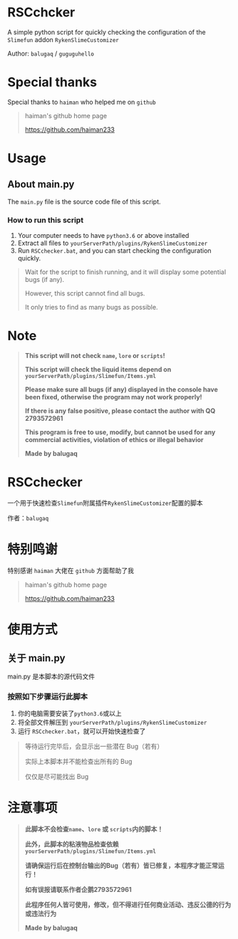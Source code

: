 # RSCchcker

A simple python script for quickly checking the configuration of the `Slimefun` addon `RykenSlimeCustomizer`

Author: `balugaq` / `guguguhello`

# Special thanks

Special thanks to `haiman` who helped me on `github`
> haiman's github home page
>
> <https://github.com/haiman233>

# Usage

## About main.py

The `main.py` file is the source code file of this script.

### How to run this script

1. Your computer needs to have `python3.6` or above installed
2. Extract all files to `yourServerPath/plugins/RykenSlimeCustomizer`
3. Run `RSCchecker.bat`, and you can start checking the configuration quickly.

> Wait for the script to finish running, and it will display some potential bugs (if any).
>
> However, this script cannot find all bugs.
>
> It only tries to find as many bugs as possible.

# Note

> **This script will not check `name`, `lore` or `scripts`!**
>
> **This script will check the liquid items depend on `yourServerPath/plugins/Slimefun/Items.yml`**
>
> **Please make sure all bugs (if any) displayed in the console have been fixed, otherwise the program may not work properly!**
>
> **If there is any false positive, please contact the author with QQ 2793572961**
>
> **This program is free to use, modify, but cannot be used for any commercial activities, violation of ethics or illegal behavior**
>
> **Made by balugaq**

# RSCchecker

一个用于快速检查`Slimefun`附属插件`RykenSlimeCustomizer`配置的脚本

作者：`balugaq`

# 特别鸣谢

特别感谢 `haiman` 大佬在 `github` 方面帮助了我
> haiman's github home page
>
> <https://github.com/haiman233>

# 使用方式

## 关于 main.py

main.py 是本脚本的源代码文件

### 按照如下步骤运行此脚本

1. 你的电脑需要安装了`python3.6`或以上
2. 将全部文件解压到 `yourServerPath/plugins/RykenSlimeCustomizer`
3. 运行 `RSCchecker.bat`，就可以开始快速检查了

> 等待运行完毕后，会显示出一些潜在 Bug（若有）
>
> 实际上本脚本并不能检查出所有的 Bug
>
> 仅仅是尽可能找出 Bug

# 注意事项

> **此脚本不会检查`name`、`lore` 或 `scripts`内的脚本！**
>
> **此外，此脚本的粘液物品检查依赖 `yourServerPath/plugins/Slimefun/Items.yml`**
>
> **请确保运行后在控制台输出的Bug（若有）皆已修复，本程序才能正常运行！**
>
> **如有误报请联系作者企鹅2793572961**
>
> **此程序任何人皆可使用，修改，但不得进行任何商业活动、违反公德的行为或违法行为**
>
> **Made by balugaq**
>
